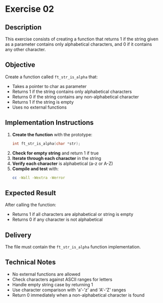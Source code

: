 # Exercise 02
## Description
This exercise consists of creating a function that returns 1 if the string given as a parameter contains only alphabetical characters, and 0 if it contains any other character.
## Objective
Create a function called `ft_str_is_alpha` that:
- Takes a pointer to char as parameter
- Returns 1 if the string contains only alphabetical characters
- Returns 0 if the string contains any non-alphabetical character
- Returns 1 if the string is empty
- Uses no external functions
## Implementation Instructions
1. **Create the function** with the prototype:
   ```c
   int ft_str_is_alpha(char *str);
   ```
2. **Check for empty string** and return 1 if true
3. **Iterate through each character** in the string
4. **Verify each character** is alphabetical (a-z or A-Z)
5. **Compile and test** with:
   ```bash
   cc -Wall -Wextra -Werror
   ```
## Expected Result
After calling the function:
- Returns 1 if all characters are alphabetical or string is empty
- Returns 0 if any character is not alphabetical
## Delivery
The file must contain the `ft_str_is_alpha` function implementation.
## Technical Notes
- No external functions are allowed
- Check characters against ASCII ranges for letters
- Handle empty string case by returning 1
- Use character comparison with 'a'-'z' and 'A'-'Z' ranges
- Return 0 immediately when a non-alphabetical character is found
